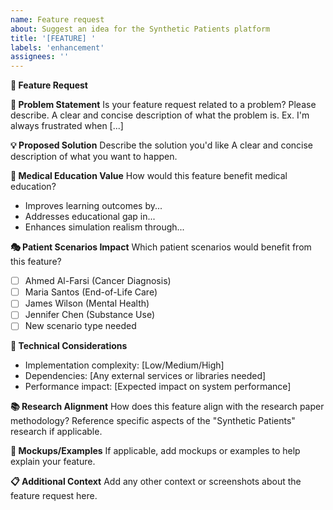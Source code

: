 ```yaml
---
name: Feature request
about: Suggest an idea for the Synthetic Patients platform
title: '[FEATURE] '
labels: 'enhancement'
assignees: ''
---
```


**🚀 Feature Request**

**🎯 Problem Statement**
Is your feature request related to a problem? Please describe.
A clear and concise description of what the problem is. Ex. I'm always frustrated when [...]

**💡 Proposed Solution**
Describe the solution you'd like
A clear and concise description of what you want to happen.

**🏥 Medical Education Value**
How would this feature benefit medical education?
- Improves learning outcomes by...
- Addresses educational gap in...
- Enhances simulation realism through...

**🎭 Patient Scenarios Impact**
Which patient scenarios would benefit from this feature?
- [ ] Ahmed Al-Farsi (Cancer Diagnosis)
- [ ] Maria Santos (End-of-Life Care)
- [ ] James Wilson (Mental Health)
- [ ] Jennifer Chen (Substance Use)
- [ ] New scenario type needed

**🔧 Technical Considerations**
- Implementation complexity: [Low/Medium/High]
- Dependencies: [Any external services or libraries needed]
- Performance impact: [Expected impact on system performance]

**📚 Research Alignment**
How does this feature align with the research paper methodology?
Reference specific aspects of the "Synthetic Patients" research if applicable.

**🎨 Mockups/Examples**
If applicable, add mockups or examples to help explain your feature.

**📋 Additional Context**
Add any other context or screenshots about the feature request here.